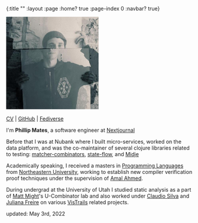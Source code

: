 {:title ""
 :layout :page
 :home? true
 :page-index 0
 :navbar? true}


<div class="image imageright">
<img title="Phillip Mates" alt="Phillip Mates" src="img/phillip.jpg" width="250px">
</div>

<p><a href="./files/mates_cv.pdf">CV</a> | <a href="https://github.com/philomates">GitHub</a> | <a href="https://todon.nl/@philomates">Fediverse</a>

<p>I'm <strong>Phillip Mates</strong>, a software engineer at <a href="https://nextjournal.com/">Nextjournal</a></p>

<p>
Before that I was at Nubank where I built micro-services, worked on the data platform, and was the co-maintainer of several clojure libraries related to testing: <a href="https://github.com/nubank/matcher-combinators/">matcher-combinators</a>, <a href="https://github.com/nubank/state-flow">state-flow</a>, and <a href="https://github.com/marick/midje">Midje</a>
</p>


</p>Academically speaking, I received a masters in <a href="http://prl.ccs.neu.edu/">Programming Languages</a> from <a href="http://www.ccs.neu.edu/">Northeastern University</a>, working to establish new compiler verification proof techniques under the supervision of <a href="http://www.ccs.neu.edu/home/amal/">Amal Ahmed</a>.</p>

<p>
During undergrad at the University of Utah I studied static analysis as a part of <a href="matt.might.net">Matt Might</a>'s U-Combinator lab and also worked under <a href="http://vgc.poly.edu/~csilva/">Claudio Silva</a> and <a href="http://vgc.poly.edu/~juliana/">Juliana Freire</a> on various <a href="http://vistrails.org">VisTrails</a> related projects.</p>

<footer id="footer" class="wrapper">
  <p class="date">updated: May 3rd, 2022</p>
</footer>
